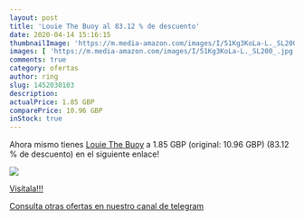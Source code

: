 ```yaml
---
layout: post
title: 'Louie The Buoy al 83.12 % de descuento'
date: 2020-04-14 15:16:15
thumbnailImage: 'https://m.media-amazon.com/images/I/51Kg3KoLa-L._SL200_.jpg'
images: [ 'https://m.media-amazon.com/images/I/51Kg3KoLa-L._SL200_.jpg' ]
comments: true
category: ofertas
author: ring
slug: 1452030103
description:
actualPrice: 1.85 GBP
comparePrice: 10.96 GBP
inStock: true
---
```


Ahora mismo tienes [Louie The Buoy](https://www.amazon.co.uk/dp/1452030103/?tag=redken01-21) a 1.85 GBP (original: 10.96 GBP) (83.12 %  de descuento) en el siguiente enlace!

[![](https://m.media-amazon.com/images/I/51Kg3KoLa-L._SL200_.jpg)](https://www.amazon.co.uk/dp/1452030103/?tag=redken01-21)

[Visítala!!!](https://www.amazon.co.uk/dp/1452030103/?tag=redken01-21)

[Consulta otras ofertas en nuestro canal de telegram](https://t.me/s/ofertas25)
